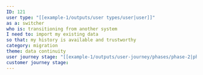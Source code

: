 ```yaml
---
ID: 121
user type: "[[example-1/outputs/user types/user|user]]"
as a: switcher
who is: transitioning from another system
I need to: import my existing data
so that: my history is available and trustworthy
category: migration
theme: data continuity
user journey stage: "[[example-1/outputs/user-journey/phases/phase-2|phase-2]]"
customer journey stage:
---
```

